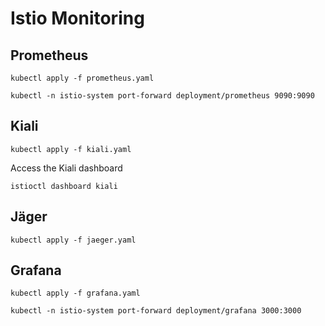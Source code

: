 # Istio Monitoring 

## Prometheus
```
kubectl apply -f prometheus.yaml

kubectl -n istio-system port-forward deployment/prometheus 9090:9090
```

## Kiali
```
kubectl apply -f kiali.yaml
```

Access the Kiali dashboard
```
istioctl dashboard kiali
```
## Jäger
```
kubectl apply -f jaeger.yaml
```
## Grafana
```
kubectl apply -f grafana.yaml

kubectl -n istio-system port-forward deployment/grafana 3000:3000
```
